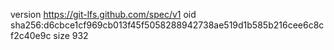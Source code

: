 version https://git-lfs.github.com/spec/v1
oid sha256:d6cbce1cf969cb013f45f5058288942738ae519d1b585b216cee6c8cf2c40e9c
size 932
